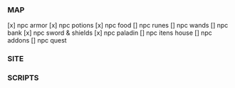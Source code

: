 ### MAP

[x] npc armor
[x] npc potions
[x] npc food
[] npc runes
[] npc wands
[] npc bank
[x] npc sword & shields
[x] npc paladin
[] npc itens house
[] npc addons
[] npc quest

### SITE

### SCRIPTS
